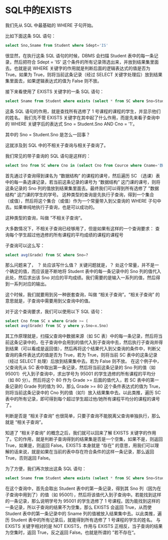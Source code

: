 # SQL中的EXISTS

我们先从 SQL 中最基础的 WHERE 子句开始。

比如下面这条 SQL 语句：
```sql
select Sno,Sname from Student where Sdept='IS'
```

很显然，在执行这条 SQL 语句的时候，DBMS 会扫描 Student 表中的每一条记录，然后把符合 Sdept = 'IS' 这个条件的所有记录筛选出来，并放到结果集里面去。也就是说 WHERE 关键字的作用就是判断后面的逻辑表达式的值是否为 True。如果为 True，则将当前这条记录（经过 SELECT 关键字处理后）放到结果集里面去，如果逻辑表达式的值为 False 则不放。

接下来看使用了 EXISTS 关键字的一条 SQL 语句：
```sql
select Sname from Student where exists (select * from SC where Sno=Student.Sno and Cno='1')
```

这条 SQL 语句的作用，就是查找所有选修了 1 号课程的课程的学生，并显示他们的姓名。
我们先不管 EXISTS 关键字在其中起了什么作用，而是先来看子查询中的 WHERE 关键字后的表达式 Sno = Student.Sno AND Cno = '1'。

其中的 Sno = Student.Sno 是怎么一回事？

这就涉及到 SQL 中的不相关子查询与相关子查询了。

我们常见的带子查询的 SQL 语句是这样的：
```sql
select Sno from SC where Cno in (select Cno from Cource where Cname='数据结构')
```

首先通过子查询得到课名为 “数据结构” 的课程的课号，然后遍历 SC （选课）表中的每一条选课记录，若当前这条记录的课号为 “数据结构” 这门课的课号，则将这条记录的 Sno 列的值放到结果集里面去。最终我们可以得到所有选修了 ”数据结构“ 这门课的学生的学号。
这种类型的查询是先执行子查询，得到一个集合（或值），然后将这个集合（或值）作为一个常量带入到父查询的 WHERE 子句中去。如果单纯地执行子查询，也是可以成功的。

这种类型的查询，叫做 ”不相关子查询“。

大多数情况下，不相关子查询已经够用了，但是如果有这样的一个查询要求：
查询每个学生超过他选修的所有课程的平均成绩的课程的课程号

子查询可以这么写：
```sql
select avg(Grade) from SC where Sno=?
```

那么问题来了， ？ 处应该写什么值？
关键问题就是，？ 处这个常量，并不是一个确定的值，而应该是不断地将 Student 表中的每一条记录中的 Sno 列的值代入此处，然后求出该 Sno 对应的平均成绩。我们需要的是输入一系列的值，然后得到一系列对应的输出。

这个时候，我们就要用到另一种嵌套查询，叫做 “相关子查询”。“相关子查询” 的意思就是，子查询中需要用到父查询中的值。

对于这个查询要求，我们可以使用以下 SQL 语句：
```sql
select Cno from SC x where Grade >= (
select avg(Grade) from SC y where y.Sno=x.Sno)
```

其工作原理就是，扫描父查询中数据来源（如 SC 表）中的每一条记录，然后将当前这条记录中的，在子查询中会用到的值代入到子查询中去，然后执行子查询并得到结果（可以看成是返回值），然后再将这个结果代入到父查询的条件中，判断父查询的条件表达式的值是否为 True，若为 True，则将当前 SC 表中的这条记录（经过 SELECT 处理）后放到结果集中去。若为 False 则不放。
在这个例子中，父查询先从 SC 表中取出第一条记录，然后将当前这条记录的 Sno 列的值（如 95001）代入到子查询中，求出学号为 95001 的学生选修的所有课程的平均分（如 80 分）。然后将这个 80 作为 Grade >= 后面的值代入，若 SC 表中的第一条记录的 Grade 列的值为 90，那么 Grade >= 80 这个条件表达式的值为 True，则将当前这条记录中的 Cno 列的值（如1）放入结果集中去。以此类推，遍历 SC 表中的所有记录，即可得到每个超过学生超过他/她所有课程平均分的课程的课号了。

判断是否是 “相关子查询” 也很简单，只要子查询不能脱离父查询单独执行，那么就是 “相关子查询”。


知道了 “相关子查询” 的概念之后，我们就可以回来了解 EXISTS 关键字的作用了。它的作用，就是判断子查询得到的结果集是否是一个空集，如果不是，则返回 True，如果是，则返回 False。EXISTS 本身就是 “存在” 的意思，用我们可以理解的话来说，就是如果在当前的表中存在符合条件的这样一条记录，那么返回 True，否则返回 False。

为了方便，我们再次放出这条 SQL 语句：
```sql
select Sname from Student where exists (select * from SC where Sno=Student.Sno and Cno='1')
```

在这个查询中，首先会取出 Student 表中的第一条记录，得到其 Sno 列（因为在子查询中用到了）的值（如 95001），然后将该值代入到子查询中。若能找到这样的一条记录，那么说明学号为 95001 的学生选修了 1 号课程。因为能找到这样的一条记录，所以子查询的结果不为空集，那么 EXISTS 会返回 True，从而使 Student 表中的第一条记录中的 Sname 列的值被放入结果集中去。以此类推，遍历 Student 表中的所有记录后，就能得到所有选修了 1 号课程的学生的姓名。
与 EXISTS 关键字相对的是 NOT EXISTS，作用与 EXISTS 正相反，当子查询的结果为空集时，返回 True，反之返回 False。也就是所谓的 ”若不存在“。

